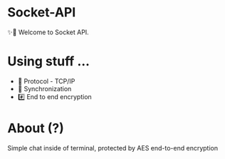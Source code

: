 # Socket-API
✨💬 Welcome to Socket API.

# Using stuff ...
* 🌱 Protocol - TCP/IP
* 📸 Synchronization
* #️⃣ End to end encryption

# About (?)
Simple chat inside of terminal, protected by AES end-to-end encryption


